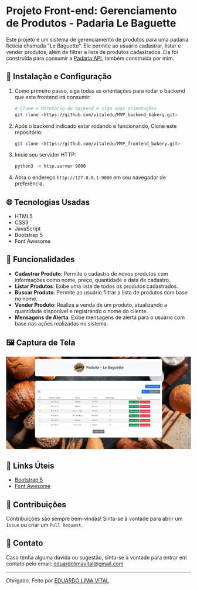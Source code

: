 # Projeto Front-end: Gerenciamento de Produtos - Padaria Le Baguette

Este projeto é um sistema de gerenciamento de produtos para uma padaria fictícia chamada "Le Baguette". Ele permite ao usuário cadastrar, listar e vender produtos, além de filtrar a lista de produtos cadastrados. Ela foi construída para consumir a [Padaria API](https://github.com/vitaledu/MVP_backend_bakery), também construída por mim.

## 🚀 Instalação e Configuração

1. Como primeiro passo, siga todas as orientações para rodar o backend que este frontend irá consumir:
   ```sh
   # Clone o diretório do backend e siga suas orientações 
   git clone <https://github.com/vitaledu/MVP_backend_bakery.git>
   
   ```

2. Após o backend indicado estar rodando e funcionando, Clone este repositório:
   ```sh
   git clone <https://github.com/vitaledu/MVP_frontend_bakery.git>
   
   ```
   
3. Inicie seu servidor HTTP:
   ```sh
   python3 -m http.server 9000
   
   ```

4. Abra o endereço `http://127.0.0.1:9000` em seu navegador de preferência.

## 🌐 Tecnologias Usadas

- HTML5
- CSS3
- JavaScript
- Bootstrap 5
- Font Awesome

## 🔧 Funcionalidades

- **Cadastrar Produto**: Permite o cadastro de novos produtos com informações como nome, preço, quantidade e data de cadastro.
- **Listar Produtos**: Exibe uma lista de todos os produtos cadastrados.
- **Buscar Produto**: Permite ao usuário filtrar a lista de produtos com base no nome.
- **Vender Produto**: Realiza a venda de um produto, atualizando a quantidade disponível e registrando o nome do cliente.
- **Mensagens de Alerta**: Exibe mensagens de alerta para o usuário com base nas ações realizadas no sistema.

## 🖼️ Captura de Tela

![Tela Inicial](img/ScreenshotFrotend.png)

## 🔗 Links Úteis

- [Bootstrap 5](https://getbootstrap.com/docs/5.0/getting-started/introduction/)
- [Font Awesome](https://fontawesome.com/)

## 🤝 Contribuições

Contribuições são sempre bem-vindas! Sinta-se à vontade para abrir um `Issue` ou criar um `Pull Request`.

## 📧 Contato

Caso tenha alguma dúvida ou sugestão, sinta-se à vontade para entrar em contato pelo email: eduardolimavital@gmail.com

---

Obrigado.
Feito por [EDUARDO LIMA VITAL](https://github.com/vitaledu)
